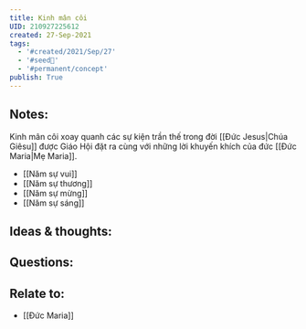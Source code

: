 ```yaml
---
title: Kinh mân côi
UID: 210927225612
created: 27-Sep-2021
tags:
  - '#created/2021/Sep/27'
  - '#seed🥜'
  - '#permanent/concept'
publish: True
---
```


## Notes:
Kinh mân côi xoay quanh các sự kiện trần thế trong đời [[Đức Jesus|Chúa Giêsu]] được Giáo Hội đặt ra cùng với những lời khuyến khích của đức [[Đức Maria|Mẹ Maria]].
- [[Năm sự vui]]
- [[Năm sự thương]]
- [[Năm sự mừng]]
- [[Năm sự sáng]]

## Ideas & thoughts:

## Questions:

## Relate to:
- [[Đức Maria]]
